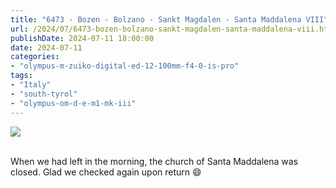 ```yaml
---
title: "6473 - Bozen - Bolzano - Sankt Magdalen - Santa Maddalena VIII"
url: /2024/07/6473-bozen-bolzano-sankt-magdalen-santa-maddalena-viii.html
publishDate: 2024-07-11 18:00:00
date: 2024-07-11
categories:
- "olympus-m-zuiko-digital-ed-12-100mm-f4-0-is-pro"
tags:
- "Italy"
- "south-tyrol"
- "olympus-om-d-e-m1-mk-iii"
---
```

<div class="container">
<div class="center"><a target="_blank" href="https://d25zfm9zpd7gm5.cloudfront.net/1200x1200/2020/20200905_165135_lr.jpg"><img class="webfeedsFeaturedVisual" src="https://d25zfm9zpd7gm5.cloudfront.net/0600x0600/2020/20200905_165135_lr.jpg" /></a></div>
</div>
<br />

When we had left in the morning, the church of Santa
Maddalena was closed. Glad we checked again upon return
:smile:
